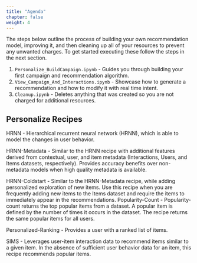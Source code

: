 ```yaml
---
title: "Agenda"
chapter: false
weight: 4
---
```


The steps below outline the process of building your own recommendation model, improving it, and then cleaning up all of your resources to prevent any unwanted charges. To get started executing these follow the steps in the next section.

1. ```Personalize_BuildCampaign.ipynb``` - Guides you through building your first campaign and recommendation algorithm.
2. ```View_Campaign_And_Interactions.ipynb``` - Showcase how to generate a recommendation and how to modify it with real time intent.
3. ```Cleanup.ipynb``` - Deletes anything that was created so you are not charged for additional resources.

## Personalize Recipes

HRNN - Hierarchical recurrent neural network (HRNN), which is able to model the changes in user behavior.

HRNN-Metadata - Similar to the HRNN recipe with additional features derived from contextual, user, and item metadata (Interactions, Users, and Items datasets, respectively). Provides accuracy benefits over non-metadata models when high quality metadata is available.

HRNN-Coldstart - Similar to the HRNN-Metadata recipe, while adding personalized exploration of new items. Use this recipe when you are frequently adding new items to the Items dataset and require the items to immediately appear in the recommendations.
Popularity-Count - Popularity-count returns the top popular items from a dataset. A popular item is defined by the number of times it occurs in the dataset. The recipe returns the same popular items for all users.

Personalized-Ranking - Provides a user with a ranked list of items.

SIMS - Leverages user-item interaction data to recommend items similar to a given item. In the absence of sufficient user behavior data for an item, this recipe recommends popular items.
